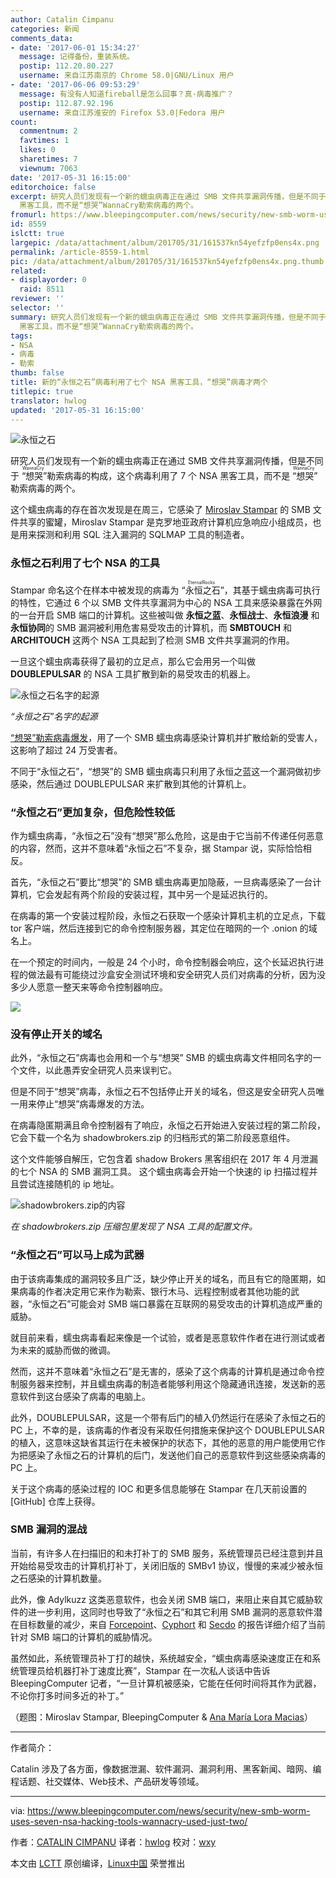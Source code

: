 ```yaml
---
author: Catalin Cimpanu
categories: 新闻
comments_data:
- date: '2017-06-01 15:34:27'
  message: 记得备份，重装系统。
  postip: 112.20.80.227
  username: 来自江苏南京的 Chrome 58.0|GNU/Linux 用户
- date: '2017-06-06 09:53:29'
  message: 有没有人知道fireball是怎么回事？真·病毒推广？
  postip: 112.87.92.196
  username: 来自江苏淮安的 Firefox 53.0|Fedora 用户
count:
  commentnum: 2
  favtimes: 1
  likes: 0
  sharetimes: 7
  viewnum: 7063
date: '2017-05-31 16:15:00'
editorchoice: false
excerpt: 研究人员们发现有一个新的蠕虫病毒正在通过 SMB 文件共享漏洞传播，但是不同于“想哭”WannaCry勒索病毒的构成，这个病毒利用了 7 个 NSA
  黑客工具，而不是“想哭”WannaCry勒索病毒的两个。
fromurl: https://www.bleepingcomputer.com/news/security/new-smb-worm-uses-seven-nsa-hacking-tools-wannacry-used-just-two/
id: 8559
islctt: true
largepic: /data/attachment/album/201705/31/161537kn54yefzfp0ens4x.png
permalink: /article-8559-1.html
pic: /data/attachment/album/201705/31/161537kn54yefzfp0ens4x.png.thumb.jpg
related:
- displayorder: 0
  raid: 8511
reviewer: ''
selector: ''
summary: 研究人员们发现有一个新的蠕虫病毒正在通过 SMB 文件共享漏洞传播，但是不同于“想哭”WannaCry勒索病毒的构成，这个病毒利用了 7 个 NSA
  黑客工具，而不是“想哭”WannaCry勒索病毒的两个。
tags:
- NSA
- 病毒
- 勒索
thumb: false
title: 新的“永恒之石”病毒利用了七个 NSA 黑客工具，“想哭”病毒才两个
titlepic: true
translator: hwlog
updated: '2017-05-31 16:15:00'
---
```


![永恒之石](/data/attachment/album/201705/31/161537kn54yefzfp0ens4x.png)


研究人员们发现有一个新的蠕虫病毒正在通过 SMB 文件共享漏洞传播，但是不同于<ruby> “想哭” <rp>  （ </rp> <rt>  WannaCry </rt> <rp>  ） </rp></ruby>勒索病毒的构成，这个病毒利用了 7 个 NSA 黑客工具，而不是<ruby> “想哭” <rp>  （ </rp> <rt>  WannaCry </rt> <rp>  ） </rp></ruby>勒索病毒的两个。


这个蠕虫病毒的存在首次发现是在周三，它感染了 [Miroslav Stampar](https://about.me/stamparm) 的 SMB 文件共享的蜜罐，Miroslav Stampar 是克罗地亚政府计算机应急响应小组成员，也是用来探测和利用 SQL 注入漏洞的 SQLMAP 工具的制造者。


### 永恒之石利用了七个 NSA 的工具


Stampar 命名这个在样本中被发现的病毒为<ruby> “永恒之石” <rp>  （ </rp> <rt>  EternalRocks </rt> <rp>  ） </rp></ruby>，其基于蠕虫病毒可执行的特性，它通过 6 个以 SMB 文件共享漏洞为中心的 NSA 工具来感染暴露在外网的一台开启 SMB 端口的计算机。这些被叫做 **永恒之蓝**、**永恒战士**、**永恒浪漫** 和 **永恒协同**的 SMB 漏洞被利用危害易受攻击的计算机，而 **SMBTOUCH** 和 **ARCHITOUCH** 这两个 NSA 工具起到了检测 SMB 文件共享漏洞的作用。


一旦这个蠕虫病毒获得了最初的立足点，那么它会用另一个叫做 **DOUBLEPULSAR** 的 NSA 工具扩散到新的易受攻击的机器上。


![永恒之石名字的起源](/data/attachment/album/201705/31/161537w333cf33fwcmdzcm.png)


*“永恒之石”名字的起源*


[“想哭”勒索病毒爆发](https://www.bleepingcomputer.com/news/security/wana-decrypt0r-ransomware-using-nsa-exploit-leaked-by-shadow-brokers-is-on-a-rampage/)，用了一个 SMB 蠕虫病毒感染计算机并扩散给新的受害人，这影响了超过 24 万受害者。


不同于“永恒之石”，“想哭”的 SMB 蠕虫病毒只利用了永恒之蓝这一个漏洞做初步感染，然后通过 DOUBLEPULSAR 来扩散到其他的计算机上。


### “永恒之石”更加复杂，但危险性较低


作为蠕虫病毒，“永恒之石”没有“想哭”那么危险，这是由于它当前不传递任何恶意的内容，然而，这并不意味着“永恒之石”不复杂，据 Stampar 说，实际恰恰相反。


首先，“永恒之石”要比“想哭”的 SMB 蠕虫病毒更加隐蔽，一旦病毒感染了一台计算机，它会发起有两个阶段的安装过程，其中另一个是延迟执行的。


在病毒的第一个安装过程阶段，永恒之石获取一个感染计算机主机的立足点，下载 tor 客户端，然后连接到它的命令控制服务器，其定位在暗网的一个 .onion 的域名上。


在一个预定的时间内，一般是 24 个小时，命令控制器会响应，这个长延迟执行进程的做法最有可能绕过沙盒安全测试环境和安全研究人员们对病毒的分析，因为没多少人愿意一整天来等命令控制器响应。


![](/data/attachment/album/201705/31/161453l3tkzumyn40tumln.jpg)


 


### 没有停止开关的域名


此外，“永恒之石”病毒也会用和一个与“想哭” SMB 的蠕虫病毒文件相同名字的一个文件，以此愚弄安全研究人员来误判它。


但是不同于“想哭”病毒，永恒之石不包括停止开关的域名，但这是安全研究人员唯一用来停止“想哭”病毒爆发的方法。


在病毒隐匿期满且命令控制器有了响应，永恒之石开始进入安装过程的第二阶段，它会下载一个名为 shadowbrokers.zip 的归档形式的第二阶段恶意组件。


这个文件能够自解压，它包含着 shadow Brokers 黑客组织在 2017 年 4 月泄漏的七个 NSA 的 SMB 漏洞工具。 这个蠕虫病毒会开始一个快速的 ip 扫描过程并且尝试连接随机的 ip 地址。


![shadowbrokers.zip的内容](/data/attachment/album/201705/31/161538w3yll6ptm4lpoi4o.png)


*在 shadowbrokers.zip 压缩包里发现了 NSA 工具的配置文件。*


### “永恒之石”可以马上成为武器


由于该病毒集成的漏洞较多且广泛，缺少停止开关的域名，而且有它的隐匿期，如果病毒的作者决定用它来作为勒索、银行木马、远程控制或者其他功能的武器，“永恒之石”可能会对 SMB 端口暴露在互联网的易受攻击的计算机造成严重的威胁。


就目前来看，蠕虫病毒看起来像是一个试验，或者是恶意软件作者在进行测试或者为未来的威胁而做的微调。


然而，这并不意味着“永恒之石”是无害的，感染了这个病毒的计算机是通过命令控制服务器来控制，并且蠕虫病毒的制造者能够利用这个隐藏通讯连接，发送新的恶意软件到这台感染了病毒的电脑上。


此外，DOUBLEPULSAR，这是一个带有后门的植入仍然运行在感染了永恒之石的 PC 上，不幸的是，该病毒的作者没有采取任何措施来保护这个 DOUBLEPULSAR 的植入，这意味这缺省其运行在未被保护的状态下，其他的恶意的用户能使用它作为把感染了永恒之石的计算机的后门，发送他们自己的恶意软件到这些感染病毒的 PC 上。


关于这个病毒的感染过程的 IOC 和更多信息能够在 Stampar 在几天前设置的 [GitHub] 仓库上获得。


### SMB 漏洞的混战


当前，有许多人在扫描旧的和未打补丁的 SMB 服务，系统管理员已经注意到并且开始给易受攻击的计算机打补丁，关闭旧版的 SMBv1 协议，慢慢的来减少被永恒之石感染的计算机数量。


此外，像 Adylkuzz 这类恶意软件，也会关闭 SMB 端口，来阻止来自其它威胁软件的进一步利用，这同时也导致了“永恒之石”和其它利用 SMB 漏洞的恶意软件潜在目标数量的减少，来自 [Forcepoint](https://blogs.forcepoint.com/security-labs/wannacry-multiple-malware-families-using-eternalblue-exploit)、[Cyphort](https://www.cyphort.com/eternalblue-exploit-actively-used-deliver-remote-access-trojans/) 和 [Secdo](http://blog.secdo.com/multiple-groups-exploiting-eternalblue-weeks-before-wannacry) 的报告详细介绍了当前针对 SMB 端口的计算机的威胁情况。


虽然如此，系统管理员补丁打的越快，系统越安全，“蠕虫病毒感染速度正在和系统管理员给机器打补丁速度比赛”，Stampar 在一次私人谈话中告诉 BleepingComputer 记者，“一旦计算机被感染，它能在任何时间将其作为武器，不论你打多时间多近的补丁。”


（题图：Miroslav Stampar, BleepingComputer & [Ana María Lora Macias](https://thenounproject.com/search/?q=worm&i=24323)）




---


作者简介：


Catalin 涉及了各方面，像数据泄漏、软件漏洞、漏洞利用、黑客新闻、暗网、编程话题、社交媒体、Web技术、产品研发等领域。




---


via: <https://www.bleepingcomputer.com/news/security/new-smb-worm-uses-seven-nsa-hacking-tools-wannacry-used-just-two/>


作者：[CATALIN CIMPANU](https://www.bleepingcomputer.com/author/catalin-cimpanu/) 译者：[hwlog](https://github.com/hwlog) 校对：[wxy](https://github.com/wxy)


本文由 [LCTT](https://github.com/LCTT/TranslateProject) 原创编译，[Linux中国](https://linux.cn/) 荣誉推出